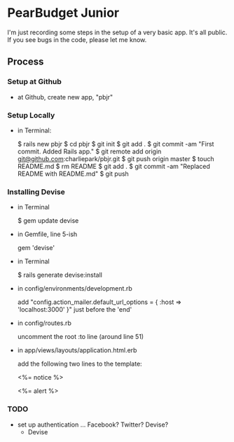 # PearBudget Junior

I'm just recording some steps in the setup of a very basic app. It's all public. If you see bugs in the code, please let me know.


## Process

### Setup at Github
- at Github, create new app, "pbjr"

### Setup Locally
- in Terminal:

    $ rails new pbjr
    $ cd pbjr
    $ git init
    $ git add .
    $ git commit -am "First commit. Added Rails app."
    $ git remote add origin git@github.com:charliepark/pbjr.git
    $ git push origin master
    $ touch README.md
    $ rm README
    $ git add .
    $ git commit -am "Replaced README with README.md"
    $ git push

### Installing Devise

- in Terminal

    $ gem update devise

- in Gemfile, line 5-ish

    gem 'devise'

- in Terminal

    $ rails generate devise:install

- in config/environments/development.rb

  add "config.action_mailer.default_url_options = { :host => 'localhost:3000' }" just before the 'end'

- in config/routes.rb

	uncomment the root :to line (around line 51)

- in app/views/layouts/application.html.erb

  add the following two lines to the template:
	  <p class="notice"><%= notice %></p>
	  <p class="alert"><%= alert %></p>



### TODO

- set up authentication ... Facebook? Twitter? Devise?
  - Devise
